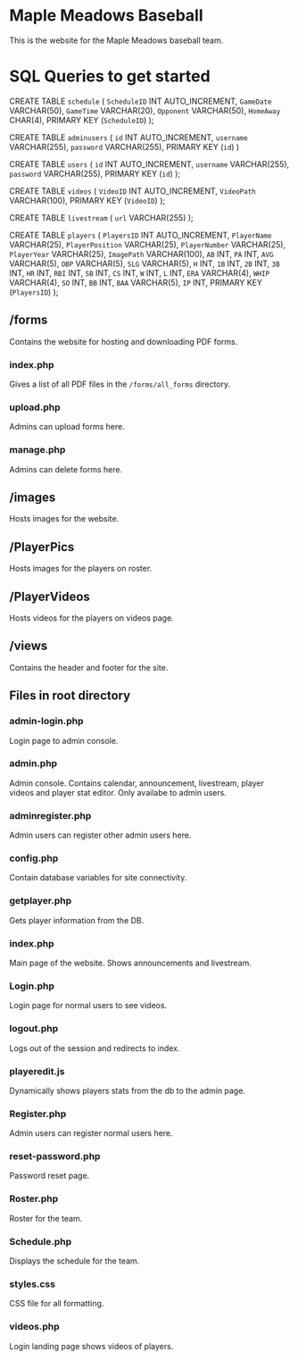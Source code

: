 # Maple Meadows Baseball
This is the website for the Maple Meadows baseball team.

# SQL Queries to get started
CREATE TABLE `schedule` (
  `ScheduleID` INT AUTO_INCREMENT,
  `GameDate` VARCHAR(50),
  `GameTime` VARCHAR(20),
  `Opponent` VARCHAR(50),
  `HomeAway` CHAR(4),
  PRIMARY KEY (`ScheduleID`)
);

CREATE TABLE `adminusers` (
  `id` INT AUTO_INCREMENT,
  `username` VARCHAR(255),
  `password` VARCHAR(255),
  PRIMARY KEY (`id`)
)

CREATE TABLE `users` (
  `id` INT AUTO_INCREMENT,
  `username` VARCHAR(255),
  `password` VARCHAR(255),
  PRIMARY KEY (`id`)
);

CREATE TABLE `videos` (
  `VideoID` INT AUTO_INCREMENT,
  `VideoPath` VARCHAR(100),
  PRIMARY KEY (`VideoID`)
);

CREATE TABLE `livestream` (
  `url` VARCHAR(255)
);


CREATE TABLE `players` (
  `PlayersID` INT AUTO_INCREMENT,
  `PlayerName` VARCHAR(25),
  `PlayerPosition` VARCHAR(25),
  `PlayerNumber` VARCHAR(25),
  `PlayerYear` VARCHAR(25),
  `ImagePath` VARCHAR(100),
  `AB` INT,
  `PA` INT,
  `AVG` VARCHAR(5),
  `OBP` VARCHAR(5),
  `SLG` VARCHAR(5),
  `H` INT,
  `1B` INT,
  `2B` INT,
  `3B` INT,
  `HR` INT,
  `RBI` INT,
  `SB` INT,
  `CS` INT,
  `W` INT,
  `L` INT,
  `ERA` VARCHAR(4),
  `WHIP` VARCHAR(4),
  `SO` INT,
  `BB` INT,
  `BAA` VARCHAR(5),
  `IP` INT,
  PRIMARY KEY (`PlayersID`)
);

## /forms
Contains the website for hosting and downloading PDF forms.

### index.php
Gives a list of all PDF files in the `/forms/all_forms` directory.

### upload.php
Admins can upload forms here.

### manage.php
Admins can delete forms here.

## /images
Hosts images for the website.

## /PlayerPics
Hosts images for the players on roster.

## /PlayerVideos
Hosts videos for the players on videos page.

## /views 
Contains the header and footer for the site.

## Files in root directory

### admin-login.php
Login page to admin console.

### admin.php
Admin console. Contains calendar, announcement, livestream, player videos and player stat editor. Only availabe to admin users.

### adminregister.php
Admin users can register other admin users here.

### config.php
Contain database variables for site connectivity.

### getplayer.php
Gets player information from the DB.

### index.php
Main page of the website. Shows announcements and livestream.

### Login.php
Login page for normal users to see videos.

### logout.php
Logs out of the session and redirects to index.

### playeredit.js
Dynamically shows players stats from the db to the admin page.

### Register.php
Admin users can register normal users here.

### reset-password.php
Password reset page.

### Roster.php
Roster for the team.

### Schedule.php
Displays the schedule for the team.

### styles.css
CSS file for all formatting.

### videos.php
Login landing page shows videos of players.
